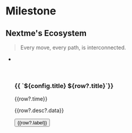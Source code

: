 # Milestone

## Nextme's Ecosystem

> Every move, every path, is interconnected.

<article class='py-4 max-sm:pb-12'>
  <ul class="flex flex-wrap justify-center gap-8 !pl-0">
    <li 
      v-for="(row,index) in milestone.cardsData" :key="`card-${index}`"
      class="w-full sm:w-72 h-[28rem] sm:animate__animated animate__fadeInRight transition-all rounded-2xl relative shadow-sm overflow-hidden"
      :style="{
        animationDelay: `${index * 0.5}s`,
      }"
    >
      <div 
        class='absolute w-full h-full' 
        :style="{ backgroundColor: row?.color }"
      >
        <image v-if="row?.image" alt="" :src="`${cdn}/${row?.image}`" class="object-cover w-full h-full" />
      </div>
      <section
        class='relative h-full text-base sm:text-sm text-white flex flex-col items-center'
      >
        <header v-if='row?.released' class="absolute right-2.5 top-2.5 flex h-3 w-3">
          <span class="animate-ping absolute inline-flex h-full w-full rounded-full bg-gray-50 opacity-75"></span>
          <span class="relative inline-flex rounded-full h-3 w-3 bg-gray-100"></span>
        </header>
        <h3 class='!text-white'>{{ `${config.title} ${row?.title}`}}</h3>
        <span>{{row?.time}}</span>
        <p class='px-4 leading-4'>{{row?.desc?.data}}</p>
        <a :href="row?.url" target='_blank' class='absolute bottom-4'>
          <button 
            :class="['rounded-md text-white border-white w-40 sm:w-36 py-3 backdrop-blur-sm',row?.released ? 'rounded-3xl bg-zinc-950/10' : 'bg-stone-100/30']"
            :disabled="!row?.released"
          >{{row?.label}}
          </button>
        </a>
      </div>
    </li>
  </ul>
</article>
